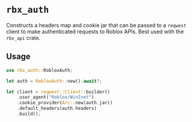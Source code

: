 # `rbx_auth`

Constructs a headers map and cookie jar that can be passed to a `reqwest` client to make authenticated
requests to Roblox APIs. Best used with the `rbx_api` crate.

## Usage

```rs
use rbx_auth::RobloxAuth;

let auth = RobloxAuth::new().await?;

let client = reqwest::Client::builder()
    .user_agent("Roblox/WinInet")
    .cookie_provider(Arc::new(auth.jar))
    .default_headers(auth.headers)
    .build();
```
